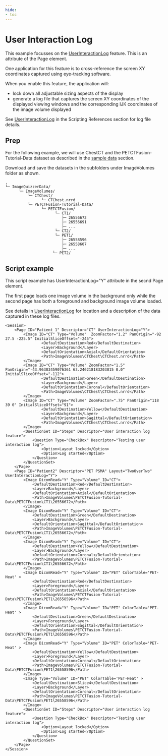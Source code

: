 ```yaml
---
hide:
- toc
---
```

<!-- let javascript handle toc on left sidebar -->
# User Interaction Log

This example focusses on the
[UserInteractionLog](../elements_attributes/page/user_interaction_log.md) feature. This is an attribute
of the Page element. 

One application for this feature is to cross-reference the screen XY coordinates
captured using eye-tracking software. 

When you enable this feature, the application will:

- lock down all adjustable sizing aspects of the display
- generate a log file that captures the screen XY coordinates of the displayed viewing windows and the corresponding 
IJK coordinates of the image volume displayed
	
See [UserInteractionLog](../elements_attributes/page/user_interaction_log.md) in the Scripting References section
 for log file details.

 

## Prep

For the following example, we will use ChestCT and the PETCTFusion-Tutorial-Data 
dataset as described in the [sample data](sample_data.md#tutorial-data-links) section.	

Download and save the datasets in the subfolders under ImageVolumes folder as shown.

```
.
└─ ImageQuizzerData/
      └─ ImageVolumes/
          └─ CTChest/
                └─ CTChest.nrrd
          └─ PETCTFusion-Tutorial-Data/
                └─ PETCTFusion/
                      └─ CT1/
                         ├─ 26556672
                         ├─ 26556691
				         ├─ ...
                      └─ CT2/
                      └─ PET1/
                         ├─ 26558596
                         ├─ 26558607
				         ├─ ...
                     └─ PET2/
```



## Script example

This script example has UserInteractionLog="Y" attribute in the secnd Page element.

The first page loads one image volume in the background only while the
second page has both a foreground and background image volume loaded.

See details in [UserInteractionLog](../elements_attributes/page/user_interaction_log.md) 
for location and a description of the data captured in these log files.



```
<Session>
    <Page ID="Patient 1" Descriptor="CT" UserInteractionLog="Y">
        <Image ID="CT" Type="Volume"  ZoomFactor="1.2" PanOrigin="-92 27.5 -225.5" InitialSliceOffset="-245">
                <DefaultDestination>Red</DefaultDestination>
                <Layer>Background</Layer>
                <DefaultOrientation>Axial</DefaultOrientation>
                <Path>ImageVolumes\CTChest\CTChest.nrrd</Path>
        </Image>
        <Image ID="CT" Type="Volume" ZoomFactor="1.5" PanOrigin="-43.96383459076361 63.246218183203815 0.0" InitialSliceOffset="-112">
                <DefaultDestination>Green</DefaultDestination>
                <Layer>Background</Layer>
                <DefaultOrientation>Coronal</DefaultOrientation>
                <Path>ImageVolumes\CTChest\CTChest.nrrd</Path>
        </Image>
        <Image ID="CT" Type="Volume" ZoomFactor=".75" PanOrigin="118 39 0" InitialSliceOffset="91">
                <DefaultDestination>Yellow</DefaultDestination>
                <Layer>Background</Layer>
                <DefaultOrientation>Sagittal</DefaultOrientation>
                <Path>ImageVolumes\CTChest\CTChest.nrrd</Path>
        </Image>
        <QuestionSet ID="Steps" Descriptor="User interaction log feature">
            <Question Type="CheckBox" Descriptor="Testing user interaction log">
                <Option>Layout locked</Option>
				<Option>Log started</Option>
            </Question>
        </QuestionSet>
    </Page>
    <Page ID="Patient2" Descriptor="PET PSMA" Layout="TwoOverTwo" UserInteractionLog="Y">
        <Image DicomRead="Y" Type="Volume" ID="CT">
            <DefaultDestination>Red</DefaultDestination>
            <Layer>Background</Layer>
            <DefaultOrientation>Axial</DefaultOrientation>
            <Path>ImageVolumes\PETCTFusion-Tutorial-Data\PETCTFusion\CT1\26556672</Path>
        </Image>
        <Image DicomRead="Y" Type="Volume" ID="CT">
            <DefaultDestination>Green</DefaultDestination>
            <Layer>Background</Layer>
            <DefaultOrientation>Sagittal</DefaultOrientation>
            <Path>ImageVolumes\PETCTFusion-Tutorial-Data\PETCTFusion\CT1\26556672</Path>
        </Image>
        <Image DicomRead="Y" Type="Volume" ID="CT">
            <DefaultDestination>Yellow</DefaultDestination>
            <Layer>Background</Layer>
            <DefaultOrientation>Coronal</DefaultOrientation>
            <Path>ImageVolumes\PETCTFusion-Tutorial-Data\PETCTFusion\CT1\26556672</Path>
        </Image>
        <Image DicomRead="Y" Type="Volume" ID="PET" ColorTable='PET-Heat' >
            <DefaultDestination>Red</DefaultDestination>
            <Layer>Foreground</Layer>
            <DefaultOrientation>Axial</DefaultOrientation>
            <Path>ImageVolumes\PETCTFusion-Tutorial-Data\PETCTFusion\PET1\26558596</Path>
        </Image>
        <Image DicomRead="Y" Type="Volume" ID="PET" ColorTable='PET-Heat' >
            <DefaultDestination>Green</DefaultDestination>
            <Layer>Foreground</Layer>
            <DefaultOrientation>Sagittal</DefaultOrientation>
            <Path>ImageVolumes\PETCTFusion-Tutorial-Data\PETCTFusion\PET1\26558596</Path>
        </Image>
        <Image DicomRead="Y" Type="Volume" ID="PET" ColorTable='PET-Heat' >
            <DefaultDestination>Yellow</DefaultDestination>
            <Layer>Foreground</Layer>
            <DefaultOrientation>Coronal</DefaultOrientation>
            <Path>ImageVolumes\PETCTFusion-Tutorial-Data\PETCTFusion\PET1\26558596</Path>
        </Image>
        <Image Type="Volume" ID="PET" ColorTable='PET-Heat' >
            <DefaultDestination>Slice4</DefaultDestination>
            <Layer>Background</Layer>
            <DefaultOrientation>Coronal</DefaultOrientation>
            <Path>ImageVolumes\PETCTFusion-Tutorial-Data\PETCTFusion\PET1\26558596</Path>
        </Image>
        <QuestionSet ID="Steps" Descriptor="User interaction log feature">
            <Question Type="CheckBox" Descriptor="Testing user interaction log">
                <Option>Layout locked</Option>
				<Option>Log started</Option>
            </Question>
        </QuestionSet>
	</Page>
</Session>

```


